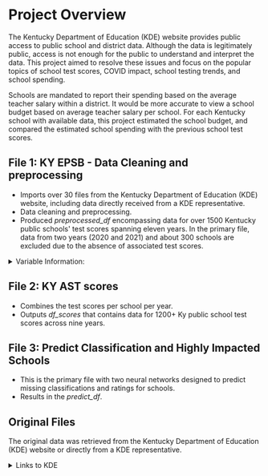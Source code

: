 # Project Overview 

The Kentucky Department of Education (KDE) website provides public access to public school and district data. Although the data is legitimately public, access is not enough for the public to understand and interpret the data.  This project aimed to resolve these issues and focus on the popular topics of school test scores, COVID impact, school testing trends, and school spending.  

Schools are mandated to report their spending based on the average teacher salary within a district.  It would be more accurate to view a school budget based on average teacher salary per school.  For each Kentucky school with available data, this project estimated the school budget, and compared the estimated school spending with the previous school test scores.


## File 1: KY EPSB - Data Cleaning and preprocessing
* Imports over 30 files from the Kentucky Department of Education (KDE) website, including data directly received from a KDE representative.
* Data cleaning and preprocessing.
* Produced _preprocessed_df_ encompassing data for over 1500 Kentucky public schools' test scores spanning eleven years. In the primary file, data from two years (2020 and 2021) and about 300 schools are excluded due to the absence of associated test scores.

<details><summary>Variable Information:</summary>
  
### Imported Variables from the data:
* **End Year**: The academic year concluding in that spring/summer, e.g., 2012 indicates the year starting in 2011.
* **District**: The administrative region the school belongs to.
* **School**: The official name of the educational institution.
* **Level**: Specifies if the school is a high school, middle school, or elementary school.
* **Reported Spending per Student**: The amount the school officially reports as expenditure per student.
* **Student Count**: The total number of students.
* **Educator Count**: The total number of teachers.
* **Years of Experience**: The average teaching experience at the school, calculated annually.
* **District Teacher Salary Average**: Reflects the standard salary claim for each teacher by the school, though this figure often varies from actuals.
* **Teacher Salary Based on Experience**: The salary for a Rank II KY teacher in the district, adjusted for the average years of experience at the school.
### Calculated Variables for improved estimates:
* **Money Difference per School**: The variance between the district's average teacher salary and the salary based on years of experience, multiplied by the number of educators.
* **Money Difference per Student**: This figure redistributes the Money Difference across all students in the school.
* **Estimated Spending per Student**: A refined estimate of spending per student, calculated using 'Teacher Salary Based on Experience' instead of the district average. This figure more accurately reflects actual expenditure compared to the reported spending.

</details>



## File 2:  KY AST scores
* Combines the test scores per school per year. 
* Outputs _df_scores_ that contains data for 1200+ Ky public school test scores across nine years.

## File 3: Predict Classification and Highly Impacted Schools 
* This is the primary file with two neural networks designed to predict missing classifications and ratings for schools.
* Results in the _predict_df_. 


## Original Files 

The original data was retrieved from the Kentucky Department of Education (KDE) website or directly from a KDE representative.  

<details><summary>Links to KDE</summary>

### School Report Cards

Main links to where the school information is reported  
* [2020-2023 data](<https://www.kyschoolreportcard.com/datasets?year=2022>)
* [2018-2019 data](<https://openhouse.education.ky.gov/Home/SRCData>)
* [2011-2017 data](<https://applications.education.ky.gov/SRC/DataSets.aspx>) 


_As of January 2024, financial data for the 2022-2023 school year remains unavailable._


### District Financial Reporting

* For details on teacher salaries per district, refer to the _**certified**_ salary schedule [here](<https://education.ky.gov/districts/FinRept/Pages/School%20District%20Personnel%20Information.aspx>).
* Each year, the KDE releases salary schedules categorized by rank. To access historical records, one must contact the [KDE representative](<https://education.ky.gov/districts/FinRept/Pages/School%20District%20Personnel%20Information.aspx>). When I made such a request, I received the necessary information in less than 24 hours.


</details>
